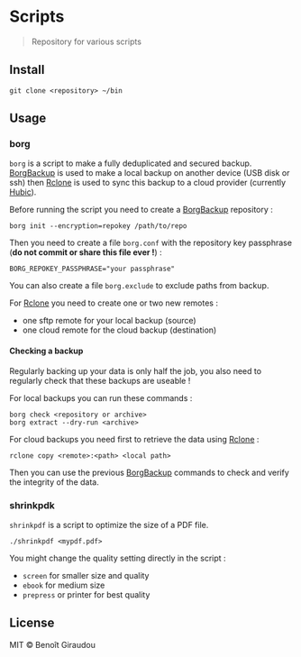 # Scripts

> Repository for various scripts

## Install

```
git clone <repository> ~/bin
```

## Usage

### borg

`borg` is a script to make a fully deduplicated and secured backup.  
[BorgBackup] is used to make a local backup on another device (USB disk or ssh) then [Rclone] is used to sync this backup to a cloud provider (currently [Hubic]).

Before running the script you need to create a [BorgBackup] repository :
```
borg init --encryption=repokey /path/to/repo
```

Then you need to create a file `borg.conf` with the repository key passphrase (**do not commit or share this file ever !**) :
```
BORG_REPOKEY_PASSPHRASE="your passphrase"
```

You can also create a file `borg.exclude` to exclude paths from backup.

For [Rclone] you need to create one or two new remotes :

  - one sftp remote for your local backup (source)
  - one cloud remote for the cloud backup (destination)

#### Checking a backup

Regularly backing up your data is only half the job, you also need to regularly check that these backups are useable !  

For local backups you can run these commands :
```
borg check <repository or archive>
borg extract --dry-run <archive>
```

For cloud backups you need first to retrieve the data using [Rclone] :
```
rclone copy <remote>:<path> <local path>
```

Then you can use the previous [BorgBackup] commands to check and verify the integrity of the data.

### shrinkpdk

`shrinkpdf` is a script to optimize the size of a PDF file.  

```
./shrinkpdf <mypdf.pdf>
```

You might change the quality setting directly in the script :

  - `screen` for smaller size and quality
  - `ebook` for medium size
  - `prepress` or printer for best quality

## License

MIT © Benoît Giraudou

[BorgBackup]: https://borgbackup.readthedocs.io
[Rclone]: https://rclone.org/
[Hubic]: https://hubic.com
